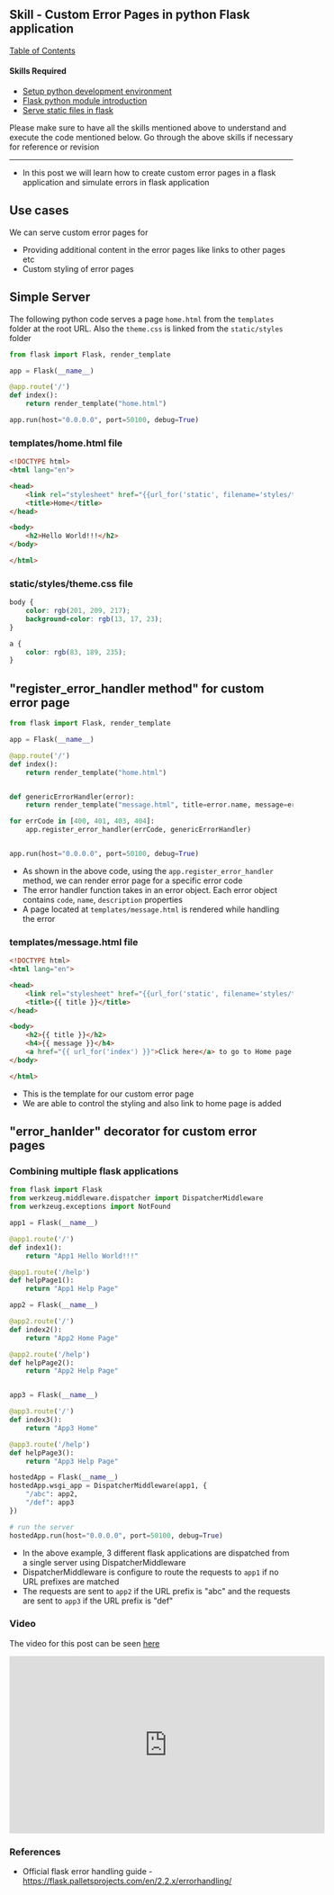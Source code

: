 ## Skill - Custom Error Pages in python Flask application

[Table of Contents](https://nagasudhir.blogspot.com/2020/04/taming-python-table-of-contents.html)

#### Skills Required
* [Setup python development environment](https://nagasudhir.blogspot.com/2020/04/setup-python-development-environment_14.html)
* [Flask python module introduction](https://nagasudhir.blogspot.com/2022/04/flask-python-module-introduction-for.html)
* [Serve static files in flask](https://nagasudhir.blogspot.com/2022/04/serve-static-files-in-flask.html)

Please make sure to have all the skills mentioned above to understand and execute the code mentioned below. Go through the above skills if necessary for reference or revision

<hr/>

* In this post we will learn how to create custom error pages in a flask application and simulate errors in flask application

## Use cases
We can serve custom error pages for
* Providing additional content in the error pages like links to other pages etc
*  Custom styling of error pages

## Simple Server
The following python code serves a page `home.html` from the `templates` folder at the root URL. Also the `theme.css` is linked from the `static/styles` folder
```py
from flask import Flask, render_template

app = Flask(__name__)

@app.route('/')
def index():
    return render_template("home.html")

app.run(host="0.0.0.0", port=50100, debug=True)
```

### templates/home.html file
```html
<!DOCTYPE html>
<html lang="en">

<head>
    <link rel="stylesheet" href="{{url_for('static', filename='styles/theme.css')}}">
    <title>Home</title>
</head>

<body>
    <h2>Hello World!!!</h2>
</body>

</html>
```

### static/styles/theme.css file
```css
body {
    color: rgb(201, 209, 217);
    background-color: rgb(13, 17, 23);
}

a {
    color: rgb(83, 189, 235);
}
```

## "register_error_handler method" for custom error page
```py
from flask import Flask, render_template

app = Flask(__name__)

@app.route('/')
def index():
    return render_template("home.html")


def genericErrorHandler(error):
    return render_template("message.html", title=error.name, message=error.description), error.code

for errCode in [400, 401, 403, 404]:
    app.register_error_handler(errCode, genericErrorHandler)


app.run(host="0.0.0.0", port=50100, debug=True)
```

* As shown in the above code, using the `app.register_error_handler` method, we can render error page for a specific error code
* The error handler function takes in an error object. Each error object contains `code`, `name`, `description` properties
* A page located at `templates/message.html` is rendered while handling the error

### templates/message.html file
```html
<!DOCTYPE html>
<html lang="en">

<head>
    <link rel="stylesheet" href="{{url_for('static', filename='styles/theme.css')}}">
    <title>{{ title }}</title>
</head>

<body>
    <h2>{{ title }}</h2>
    <h4>{{ message }}</h4>
    <a href="{{ url_for('index') }}">Click here</a> to go to Home page
</body>

</html>
```
* This is the template for our custom error page
* We are able to control the styling and also link to home page is added 
## "error_hanlder" decorator for custom error pages

### Combining multiple flask applications
```py
from flask import Flask
from werkzeug.middleware.dispatcher import DispatcherMiddleware
from werkzeug.exceptions import NotFound

app1 = Flask(__name__)

@app1.route('/')
def index1():
    return "App1 Hello World!!!"

@app1.route('/help')
def helpPage1():
    return "App1 Help Page"

app2 = Flask(__name__)

@app2.route('/')
def index2():
    return "App2 Home Page"

@app2.route('/help')
def helpPage2():
    return "App2 Help Page"


app3 = Flask(__name__)

@app3.route('/')
def index3():
    return "App3 Home"

@app3.route('/help')
def helpPage3():
    return "App3 Help Page"

hostedApp = Flask(__name__)
hostedApp.wsgi_app = DispatcherMiddleware(app1, {
    "/abc": app2,
    "/def": app3
})

# run the server
hostedApp.run(host="0.0.0.0", port=50100, debug=True)
```
* In the above example, 3 different flask applications are dispatched from a single server using DispatcherMiddleware
* DispatcherMiddleware is configure to route the requests to `app1` if no URL prefixes are matched
* The requests are sent to `app2` if the URL prefix is "abc" and the  requests are sent to `app3` if the URL prefix is "def"

### Video
The video for this post can be seen [here](https://youtu.be/_JiJGFAW43s)

<iframe width="560" height="315" src="https://www.youtube.com/embed/_JiJGFAW43s" title="YouTube video player" frameborder="0" allow="accelerometer; autoplay; clipboard-write; encrypted-media; gyroscope; picture-in-picture" allowfullscreen></iframe>

### References
* Official flask error handling guide - https://flask.palletsprojects.com/en/2.2.x/errorhandling/


<!--stackedit_data:
eyJoaXN0b3J5IjpbLTE0MzkzMjgzOTMsMTE5Njk2MjA2NCwtMT
g2NjA3Mzg2OF19
-->